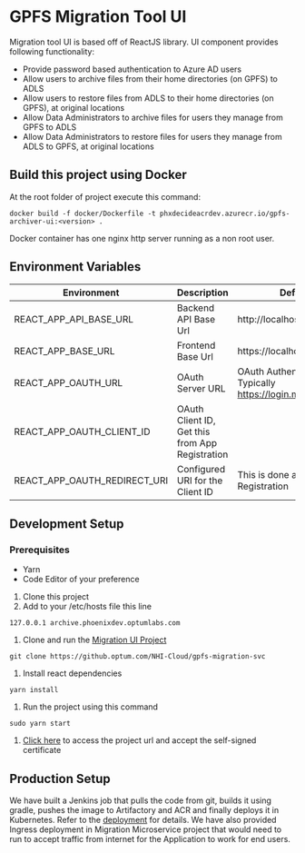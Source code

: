 # GPFS Migration Tool UI

Migration tool UI is based off of ReactJS library. UI component provides following functionality:

* Provide password based authentication to Azure AD users
* Allow users to archive files from their home directories (on GPFS) to ADLS
* Allow users to restore files from ADLS to their home directories (on GPFS), at original locations
* Allow Data Administrators to archive files for users they manage from GPFS to ADLS
* Allow Data Administrators to restore files for users they manage from ADLS to GPFS, at original locations

## Build this project using Docker

At the root folder of project execute this command:

`docker build -f docker/Dockerfile -t phxdecideacrdev.azurecr.io/gpfs-archiver-ui:<version> .`

Docker container has one nginx http server running as a non root user.

## Environment Variables

|Environment | Description | Default Value |
|----|----|----|
|REACT_APP_API_BASE_URL | Backend API Base Url | http://localhost:8080 |
|REACT_APP_BASE_URL | Frontend Base Url | https://localhost |
|REACT_APP_OAUTH_URL | OAuth Server URL| OAuth Authentication URL. Typically https://login.microsoftonline.com/<tenant ID> |
|REACT_APP_OAUTH_CLIENT_ID | OAuth Client ID, Get this from App Registration  |  |
|REACT_APP_OAUTH_REDIRECT_URI | Configured URI for the Client ID | This is done as part of App Registration |

## Development Setup

### Prerequisites
- Yarn
- Code Editor of your preference

1. Clone this project
1. Add to your /etc/hosts file this line
```
127.0.0.1 archive.phoenixdev.optumlabs.com
```
1. Clone and run the [Migration UI Project](https://github.optum.com/NHI-Cloud/gpfs-migration-svc)
```
git clone https://github.optum.com/NHI-Cloud/gpfs-migration-svc
```
1. Install react dependencies
```
yarn install
```
1. Run the project using this command
```
sudo yarn start
```
1. [Click here](https://archive.phoenixdev.optumlabs.com) to access the project url and accept the self-signed certificate

## Production Setup

We have built a Jenkins job that pulls the code from git, builds it using gradle, pushes the image to Artifactory and ACR and finally deploys it in Kubernetes. Refer to the [deployment](k8s/deployments/migration-ui-app.yaml) for details. We have also provided Ingress deployment in Migration Microservice project that would need to run to accept traffic from internet for the Application to work for end users.


